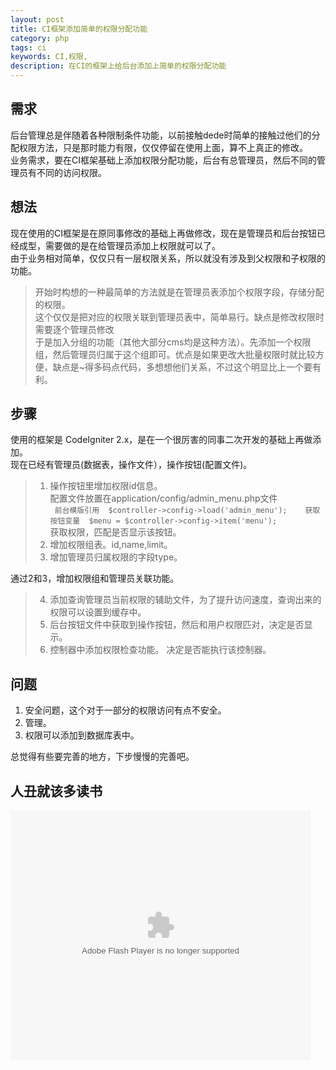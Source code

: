 ```yaml
---
layout: post
title: CI框架添加简单的权限分配功能
category: php
tags: ci
keywords: CI,权限,
description: 在CI的框架上给后台添加上简单的权限分配功能
---  
```


## 需求

  后台管理总是伴随着各种限制条件功能，以前接触dede时简单的接触过他们的分配权限方法，只是那时能力有限，仅仅停留在使用上面，算不上真正的修改。  
  业务需求，要在CI框架基础上添加权限分配功能，后台有总管理员，然后不同的管理员有不同的访问权限。  

## 想法  

  现在使用的CI框架是在原同事修改的基础上再做修改，现在是管理员和后台按钮已经成型，需要做的是在给管理员添加上权限就可以了。  
  由于业务相对简单，仅仅只有一层权限关系，所以就没有涉及到父权限和子权限的功能。  
> 开始时构想的一种最简单的方法就是在管理员表添加个权限字段，存储分配的权限。  
> 这个仅仅是把对应的权限关联到管理员表中，简单易行。缺点是修改权限时需要逐个管理员修改   
> 于是加入分组的功能（其他大部分cms均是这种方法）。先添加一个权限组，然后管理员归属于这个组即可。优点是如果更改大批量权限时就比较方便，缺点是~得多码点代码，多想想他们关系，不过这个明显比上一个要有利。  
  
## 步骤  
使用的框架是 CodeIgniter 2.x，是在一个很厉害的同事二次开发的基础上再做添加。  
现在已经有管理员(数据表，操作文件），操作按钮(配置文件)。  
> 1. 操作按钮里增加权限id信息。  
> 配置文件放置在application/config/admin_menu.php文件  
> ` 
> 前台模版引用  $controller->config->load('admin_menu');   
> 获取按钮变量  $menu = $controller->config->item('menu');   
> `   
> 获取权限，匹配是否显示该按钮。  
> 2. 增加权限组表。id,name,limit。   
> 3. 增加管理员归属权限的字段type。   

通过2和3，增加权限组和管理员关联功能。  

> 4. 添加查询管理员当前权限的辅助文件，为了提升访问速度，查询出来的权限可以设置到缓存中。  
> 5. 后台按钮文件中获取到操作按钮，然后和用户权限匹对，决定是否显示。  
> 6. 控制器中添加权限检查功能。  决定是否能执行该控制器。   

## 问题  
1. 安全问题，这个对于一部分的权限访问有点不安全。  
2. 管理。  
3. 权限可以添加到数据库表中。  

总觉得有些要完善的地方，下步慢慢的完善吧。

## 人丑就该多读书  
<embed src="http://player.youku.com/player.php/sid/XNTE2NTkwMDU2/v.swf" allowFullScreen="true" quality="high" width="480" height="400" align="middle" allowScriptAccess="always" type="application/x-shockwave-flash"></embed>
 
 
